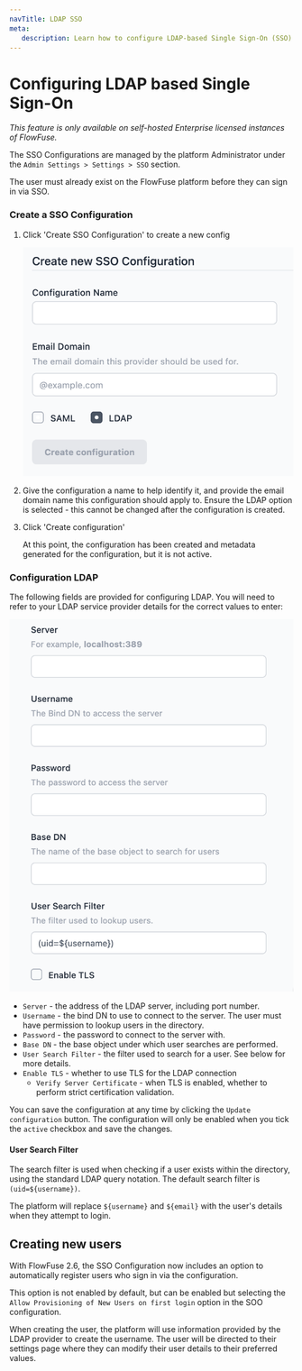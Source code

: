 ```yaml
---
navTitle: LDAP SSO
meta:
   description: Learn how to configure LDAP-based Single Sign-On (SSO) on FlowFuse's self-hosted Enterprise instances.
---
```


# Configuring LDAP based Single Sign-On

_This feature is only available on self-hosted Enterprise licensed instances of FlowFuse._

The SSO Configurations are managed by the platform Administrator under the
`Admin Settings > Settings > SSO` section.

The user must already exist on the FlowFuse platform before they can sign in via SSO.

### Create a SSO Configuration

1. Click 'Create SSO Configuration' to create a new config

   ![](./images/create-sso-config-ldap.png)

2. Give the configuration a name to help identify it, and provide the email domain
   name this configuration should apply to. Ensure the LDAP option is selected - this
   cannot be changed after the configuration is created.

3. Click 'Create configuration'

   At this point, the configuration has been created and metadata generated for the
   configuration, but it is not active.

### Configuration LDAP

The following fields are provided for configuring LDAP. You will need to refer to
your LDAP service provider details for the correct values to enter:

   ![](./images/edit-sso-config-ldap.png)


 - `Server` - the address of the LDAP server, including port number.
 - `Username` - the bind DN to use to connect to the server. The user must have
   permission to lookup users in the directory.
 - `Password` - the password to connect to the server with.
 - `Base DN` - the base object under which user searches are performed.
 - `User Search Filter` - the filter used to search for a user. See below for more details.
 - `Enable TLS` - whether to use TLS for the LDAP connection
   - `Verify Server Certificate` - when TLS is enabled, whether to perform strict certification
     validation.

You can save the configuration at any time by clicking the `Update configuration`
button. The configuration will only be enabled when you tick the `active` checkbox
and save the changes.


#### User Search Filter

The search filter is used when checking if a user exists within the directory, using
the standard LDAP query notation. The default search filter is `(uid=${username})`.

The platform will replace `${username}` and `${email}` with the user's details when
they attempt to login.

## Creating new users

With FlowFuse 2.6, the SSO Configuration now includes an option to automatically
register users who sign in via the configuration.

This option is not enabled by default, but can be enabled but selecting the `Allow Provisioning of New Users on first login`
option in the SOO configuration.

When creating the user, the platform will use information provided by the LDAP provider
to create the username. The user will be directed to their settings page where they
can modify their user details to their preferred values.